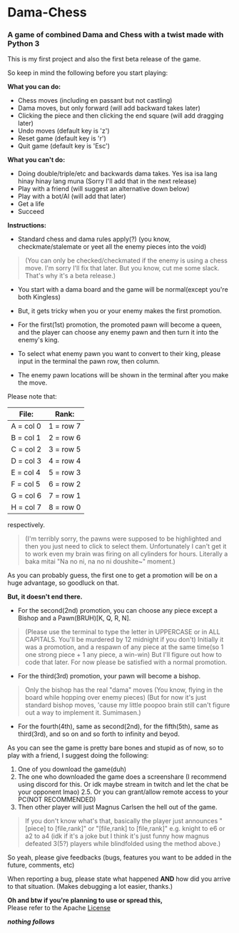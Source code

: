 # Dama-Chess
### A game of combined Dama and Chess with a twist made with Python 3


This is my first project and also the first beta release of the game.

So keep in mind the following before you start playing:




**What you can do:**

- Chess moves (including en passant but not castling)
- Dama moves, but only forward (will add backward takes later)
- Clicking the piece and then clicking the end square (will add dragging later)
- Undo moves (default key is 'z')
- Reset game (default key is 'r')
- Quit game (default key is 'Esc')

**What you can't do:**

- Doing double/triple/etc and backwards dama takes. Yes isa isa lang hinay hinay lang muna (Sorry I'll add that in the next release)
- Play with a friend (will suggest an alternative down below)
- Play with a bot/AI (will add that later)
- Get a life
- Succeed



**Instructions:**

- Standard chess and dama rules apply(?) (you know, checkmate/stalemate or yeet all the enemy pieces into the void)
> (You can only be checked/checkmated if the enemy is using a chess move. I'm sorry I'll fix that later. But you know, cut me some slack. That's why it's a beta release.)
- You start with a dama board and the game will be normal(except you're both Kingless)
- But, it gets tricky when you or your enemy makes the first promotion.



- For the first(1st) promotion, the promoted pawn will become a queen, and the player can choose any enemy pawn and then turn it into the enemy's king.
- To select what enemy pawn you want to convert to their king, please input in the terminal the pawn row, then column.
- The enemy pawn locations will be shown in the terminal after you make the move.


Please note that:

| File:         | Rank:         |
| ------------- | ------------- |
| A = col 0     | 1 = row 7     |
| B = col 1     | 2 = row 6     |
| C = col 2     | 3 = row 5     |
| D = col 3     | 4 = row 4     |
| E = col 4     | 5 = row 3     |
| F = col 5     | 6 = row 2     |
| G = col 6     | 7 = row 1     |
| H = col 7     | 8 = row 0     |

respectively.


> (I'm terribly sorry, the pawns were supposed to be highlighted and then you just need to click to select them. 
> Unfortunately I can't get it to work even my brain was firing on all cylinders for hours.
> Literally a baka mitai "Na no ni, na no ni doushite~" moment.)

As you can probably guess, the first one to get a promotion will be on a huge advantage, so goodluck on that.



**But, it doesn't end there.**



- For the second(2nd) promotion, you can choose any piece except a Bishop and a Pawn(BRUH)[K, Q, R, N].
> (Please use the terminal to type the letter in UPPERCASE or in ALL CAPITALS. You'll be murdered by 12 midnight if you don't)
> Initially it was a promotion, and a respawn of any piece at the same time(so 1 one strong piece + 1 any piece, a win-win)
> But I'll figure out how to code that later. For now please be satisfied with a normal promotion.


- For the third(3rd) promotion, your pawn will become a bishop.
> Only the bishop has the real "dama" moves (You know, flying in the board while hopping over enemy pieces)
> (But for now it's just standard bishop moves, 'cause my little poopoo brain still can't figure out a way to implement it. Sumimasen.)


- For the fourth(4th), same as second(2nd), for the fifth(5th), same as third(3rd), and so on and so forth to infinity and beyod.



As you can see the game is pretty bare bones and stupid as of now, so to play with a friend, I suggest doing the following:
1. One of you download the game(duh)
2. The one who downloaded the game does a screenshare (I recommend using discord for this. Or idk maybe stream in twitch and let the chat be your opponent lmao)
2.5. Or you can grant/allow remote access to your PC(NOT RECOMMENDED)
3. Then other player will just Magnus Carlsen the hell out of the game. 
> If you don't know what's that, basically the player just announces "[piece] to [file,rank]" or "[file,rank] to [file,rank]" e.g. knight to e6 or a2 to a4
> (idk if it's a joke but I think it's just funny how magnus defeated 3(5?) players while blindfolded using the method above.)



So yeah, please give feedbacks (bugs, features you want to be added in the future, comments, etc)

When reporting a bug, please state what happened **AND** how did you arrive to that situation. (Makes debugging a lot easier, thanks.)



**Oh and btw if you're planning to use or spread this,** </br>
Please refer to the Apache [License](./LICENSE)


***nothing follows***
